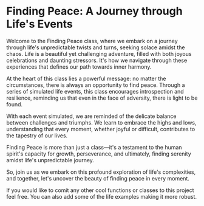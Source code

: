 # Finding Peace: A Journey through Life's Events

Welcome to the Finding Peace class, where we embark on a journey through life's unpredictable twists and turns, seeking solace amidst the chaos. Life is a beautiful yet challenging adventure, filled with both joyous celebrations and daunting stressors. It's how we navigate through these experiences that defines our path towards inner harmony.

At the heart of this class lies a powerful message: no matter the circumstances, there is always an opportunity to find peace. Through a series of simulated life events, this class encourages introspection and resilience, reminding us that even in the face of adversity, there is light to be found.

With each event simulated, we are reminded of the delicate balance between challenges and triumphs. We learn to embrace the highs and lows, understanding that every moment, whether joyful or difficult, contributes to the tapestry of our lives.

Finding Peace is more than just a class—it's a testament to the human spirit's capacity for growth, perseverance, and ultimately, finding serenity amidst life's unpredictable journey.

So, join us as we embark on this profound exploration of life's complexities, and together, let's uncover the beauty of finding peace in every moment.


If you would like to comit any other cool functions or classes to this project feel free. You can also add some of the life examples making it more robust.
